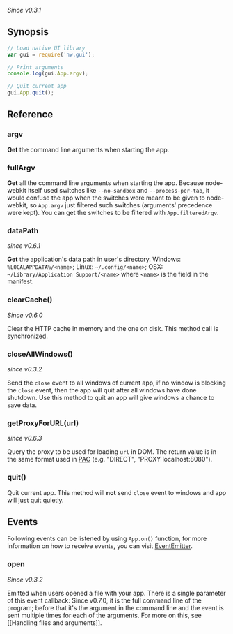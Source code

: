 _Since v0.3.1_

## Synopsis

```javascript
// Load native UI library
var gui = require('nw.gui');

// Print arguments
console.log(gui.App.argv);

// Quit current app
gui.App.quit();
```

## Reference

### argv

**Get** the command line arguments when starting the app.

### fullArgv

**Get** all the command line arguments when starting the app. Because node-webkit itself used switches like `--no-sandbox` and `--process-per-tab`, it would confuse the app when the switches were meant to be given to node-webkit, so `App.argv` just filtered such switches (arguments' precedence were kept). You can get the switches to be filtered with `App.filteredArgv`.

### dataPath

_since v0.6.1_

**Get** the application's data path in user's directory. Windows: `%LOCALAPPDATA%/<name>`; Linux: `~/.config/<name>`; OSX: `~/Library/Application Support/<name>` where `<name>` is the field in the manifest.

### clearCache()

_Since v0.6.0_

Clear the HTTP cache in memory and the one on disk. This method call is synchronized.

### closeAllWindows()

_since v0.3.2_

Send the `close` event to all windows of current app, if no window is blocking the `close` event, then the app will quit after all windows have done shutdown. Use this method to quit an app will give windows a chance to save data.

### getProxyForURL(url)

_since v0.6.3_

Query the proxy to be used for loading `url` in DOM. The return value is in the same format used in [PAC](http://en.wikipedia.org/wiki/Proxy_auto-config) (e.g. "DIRECT", "PROXY localhost:8080").

### quit()

Quit current app. This method will **not** send `close` event to windows and app will just quit quietly.

## Events

Following events can be listened by using `App.on()` function, for more information on how to receive events, you can visit [EventEmitter](http://nodejs.org/api/events.html#events_class_events_eventemitter).

### open

_Since v0.3.2_

Emitted when users opened a file with your app. There is a single parameter of this event callback: Since v0.7.0, it is the full command line of the program; before that it's the argument in the command line and the event is sent multiple times for each of the arguments. For more on this, see [[Handling files and arguments]].
